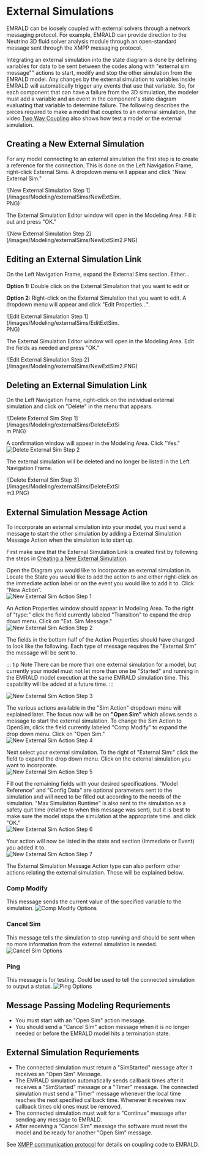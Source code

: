# External Simulations
EMRALD can be loosely coupled with external solvers through a network messaging protocol. For example, EMRALD can provide direction to the Neutrino 3D fluid 
solver analysis module through an open-standard message sent through the XMPP messaging protocol.

Integrating an external simulation into the state diagram is done by defining variables for data to be sent between the codes along with "external sim message""
actions to start, modify and stop the other simulation from the EMRALD model. Any changes by the external simulation to variables inside EMRALD will automatically 
trigger any events that use that variable. So, for each component that can have a failure from the 3D simulation, the modeler must add a variable and an event
in the component's state diagram evaluating that variable to determine failure. The following describes the pieces required to make a model that couples to
an external simulation, the video [Two Way Coupling](https://www.youtube.com/watch?v=IgduGTaZGR8&list=PLX2nBoWRisnXWhC2LD9j4jV0iFzQbRcFX&index=7) also shows how test a model or the external simulation.

## Creating a New External Simulation
For any model connecting to an external simulation the first step is to create a reference for the connection. This is done
on the Left Navigation Frame, right-click External Sims. A dropdown menu will appear and click "New External Sim."<br>
<div style="width:300px">![New External Simulation Step 1](/images/Modeling/externalSims/NewExtSim.PNG)</div>

The External Simulation Editor window will open in the Modeling Area. Fill it out and press "OK."<br>
<div style="width:450px">![New External Simulation Step 2](/images/Modeling/externalSims/NewExtSim2.PNG)</div>

## Editing an External Simulation Link
On the Left Navigation Frame, expand the External Sims section. Either...

**Option 1:** Double click on the External Simulation that you want to edit or

**Option 2:** Right-click on the External Simulation that you want to edit. A dropdown menu will appear and click "Edit Properties...".<br>
<div style="width:300px">![Edit External Simulation Step 1](/images/Modeling/externalSims/EditExtSim.PNG)</div>

The External Simulation Editor window will open in the Modeling Area. Edit the fields as needed and press "OK."<br>
<div style="width:450px">![Edit External Simulation Step 2](/images/Modeling/externalSims/NewExtSim2.PNG)</div>

## Deleting an External Simulation Link
On the Left Navigation Frame, right-click on the individual external simulation and click on "Delete" in the menu that appears.<br>
<div style="width:300px">![Delete External Sim Step 1](/images/Modeling/externalSims/DeleteExtSim.PNG)</div>

A confirmation window will appear in the Modeling Area. Click "Yes."<br>
![Delete External Sim Step 2](/images/Modeling/externalSims/DeleteExtSim2.PNG)

The external simulation will be deleted and no longer be listed in the Left Navigation Frame.<br>
<div style="width:300px">![Delete External Sim Step 3](/images/Modeling/externalSims/DeleteExtSim3.PNG)</div>

## External Simulation Message Action
<!--Informational Note for Courtney: Most properties are here. Edit actions to link with external simulations in OpenSim page.-->
To incorporate an external simulation into your model, you must send a message to start the other simulation by adding a External Simulation Message Action 
when the simulation is to start up.

First make sure that the External Simulation Link is created first by following the steps in [Creating a New External Simulation](#creating-a-new-external-simulation). 

Open the Diagram you would like to incorporate an external simulation in. Locate the State you would like to add the action to and either right-click on the 
immediate action label or on the event you would like to add it to. Click "New Action". <br>
![New External Sim Action Step 1](/images/Modeling/externalSims/ExtSimAction.PNG)

An Action Properties window should appear in Modeling Area. To the right of "type:" click the field currently labeled "Transition" to expand the drop down menu. 
Click on "Ext. Sim Message."<br>
![New External Sim Action Step 2](/images/Modeling/externalSims/ExtSimAction2.PNG)

The fields in the bottom half of the Action Properties should have changed to look like the following. Each type of message requires the "External Sim" the message
will be sent to. 

::: tip Note 
There can be more than one external simulation for a model, but currently your model must not let more than one be "Started" and running in the EMRALD model execution at the same EMRALD simulation time. This capability will be added at a future time.
:::

![New External Sim Action Step 3](/images/Modeling/externalSims/ExtSimAction3.PNG)

The various actions available in the "Sim Action" dropdown menu will explained later. The focus now will be on **"Open Sim"** which allows sends a message to start 
the external simulation. To change the Sim Action to OpenSim, click the field currently labeled "Comp Modify" to expand the drop down menu. Click on "Open Sim." <br>
![New External Sim Action Step 4](/images/Modeling/externalSims/ExtSimAction4.PNG)

Next select your external simulation. To the right of "External Sim:" click the field to expand the drop down menu. Click on the external simulation you want to incorporate.<br>
![New External Sim Action Step 5](/images/Modeling/externalSims/ExtSimAction5.PNG)

Fill out the remaining fields with your desired specifications. "Model Reference" and "Config Data" are optional parameters sent to the simulation and will need
to be filled out according to the needs of the simulation. "Max Simulation Runtime" is also sent to the simulation as a safety quit time (relative to when this message was sent), 
but it is best to make sure the model stops the simulation at the appropriate time. and click "OK."<br>
![New External Sim Action Step 6](/images/Modeling/externalSims/ExtSimAction6.PNG)

Your action will now be listed in the state and section (Immediate or Event) you added it to.<br>
![New External Sim Action Step 7](/images/Modeling/externalSims/ExtSimAction7.PNG)

The External Simulation Message Action type can also perform other actions relating the external simulation. Those will be explained below.

### Comp Modify
This message sends the current value of the specified variable to the simulation. 
![Comp Modify Options](/images/Modeling/externalSims/CompModifyOptions.PNG)

### Cancel Sim
This message tells the simulation to stop running and should be sent when no more information from the external simulation is needed.
![Cancel Sim Options](/images/Modeling/externalSims/OtherExtSimOptions.PNG)

### Ping
This message is for testing. Could be used to tell the connected simulation to output a status.
![Ping Options](/images/Modeling/externalSims/PingOptions.PNG)

## Message Passing Modeling Requriements
- You must start with an "Open Sim" action message.
- You should send a "Cancel Sim" action message when it is no longer needed or before the EMRALD model hits a termination state.

## External Simulation Requriements
- The connected simulation must return a "SimStarted" message after it receives an "Open Sim" Message.
- The EMRALD simulation automatically sends callback times after it receives a "SimStarted" message or a "Timer" message. The connected simulation must send a "Timer" message
whenever the local time reaches the next specified callback time. Whenever it receives new callback times old ones must be removed. 
- The connected simulation must wait for a "Continue" message after sending any message to EMRALD.
- After receiving a "Cancel Sim" message the software must reset the model and be ready for another "Open Sim" message.

See [XMPP communication protocol](/guide/Modeling/xmppProtocol.md) for details on coupling code to EMRALD.
